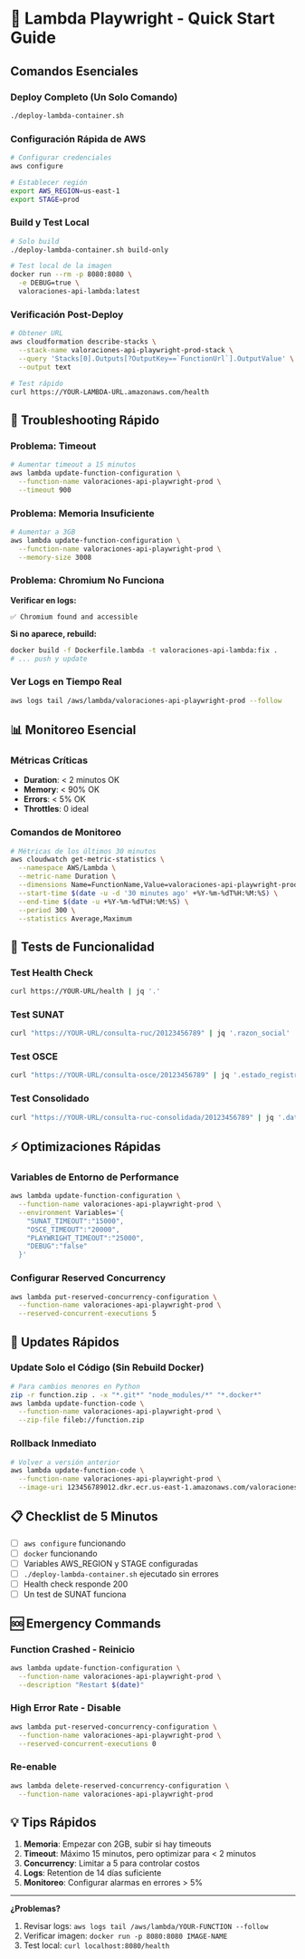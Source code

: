 # 🚀 Lambda Playwright - Quick Start Guide

## Comandos Esenciales

### Deploy Completo (Un Solo Comando)
```bash
./deploy-lambda-container.sh
```

### Configuración Rápida de AWS
```bash
# Configurar credenciales
aws configure

# Establecer región
export AWS_REGION=us-east-1
export STAGE=prod
```

### Build y Test Local
```bash
# Solo build
./deploy-lambda-container.sh build-only

# Test local de la imagen
docker run --rm -p 8080:8080 \
  -e DEBUG=true \
  valoraciones-api-lambda:latest
```

### Verificación Post-Deploy
```bash
# Obtener URL
aws cloudformation describe-stacks \
  --stack-name valoraciones-api-playwright-prod-stack \
  --query 'Stacks[0].Outputs[?OutputKey==`FunctionUrl`].OutputValue' \
  --output text

# Test rápido
curl https://YOUR-LAMBDA-URL.amazonaws.com/health
```

## 🔧 Troubleshooting Rápido

### Problema: Timeout
```bash
# Aumentar timeout a 15 minutos
aws lambda update-function-configuration \
  --function-name valoraciones-api-playwright-prod \
  --timeout 900
```

### Problema: Memoria Insuficiente
```bash
# Aumentar a 3GB
aws lambda update-function-configuration \
  --function-name valoraciones-api-playwright-prod \
  --memory-size 3008
```

### Problema: Chromium No Funciona
**Verificar en logs:**
```
✅ Chromium found and accessible
```

**Si no aparece, rebuild:**
```bash
docker build -f Dockerfile.lambda -t valoraciones-api-lambda:fix .
# ... push y update
```

### Ver Logs en Tiempo Real
```bash
aws logs tail /aws/lambda/valoraciones-api-playwright-prod --follow
```

## 📊 Monitoreo Esencial

### Métricas Críticas
- **Duration**: < 2 minutos OK
- **Memory**: < 90% OK  
- **Errors**: < 5% OK
- **Throttles**: 0 ideal

### Comandos de Monitoreo
```bash
# Métricas de los últimos 30 minutos
aws cloudwatch get-metric-statistics \
  --namespace AWS/Lambda \
  --metric-name Duration \
  --dimensions Name=FunctionName,Value=valoraciones-api-playwright-prod \
  --start-time $(date -u -d '30 minutes ago' +%Y-%m-%dT%H:%M:%S) \
  --end-time $(date -u +%Y-%m-%dT%H:%M:%S) \
  --period 300 \
  --statistics Average,Maximum
```

## 🎯 Tests de Funcionalidad

### Test Health Check
```bash
curl https://YOUR-URL/health | jq '.'
```

### Test SUNAT
```bash
curl "https://YOUR-URL/consulta-ruc/20123456789" | jq '.razon_social'
```

### Test OSCE
```bash
curl "https://YOUR-URL/consulta-osce/20123456789" | jq '.estado_registro'
```

### Test Consolidado
```bash
curl "https://YOUR-URL/consulta-ruc-consolidada/20123456789" | jq '.data.sunat.razon_social'
```

## ⚡ Optimizaciones Rápidas

### Variables de Entorno de Performance
```bash
aws lambda update-function-configuration \
  --function-name valoraciones-api-playwright-prod \
  --environment Variables='{
    "SUNAT_TIMEOUT":"15000",
    "OSCE_TIMEOUT":"20000",
    "PLAYWRIGHT_TIMEOUT":"25000",
    "DEBUG":"false"
  }'
```

### Configurar Reserved Concurrency
```bash
aws lambda put-reserved-concurrency-configuration \
  --function-name valoraciones-api-playwright-prod \
  --reserved-concurrent-executions 5
```

## 🔄 Updates Rápidos

### Update Solo el Código (Sin Rebuild Docker)
```bash
# Para cambios menores en Python
zip -r function.zip . -x "*.git*" "node_modules/*" "*.docker*"
aws lambda update-function-code \
  --function-name valoraciones-api-playwright-prod \
  --zip-file fileb://function.zip
```

### Rollback Inmediato
```bash
# Volver a versión anterior
aws lambda update-function-code \
  --function-name valoraciones-api-playwright-prod \
  --image-uri 123456789012.dkr.ecr.us-east-1.amazonaws.com/valoraciones-api-lambda:previous
```

## 📋 Checklist de 5 Minutos

- [ ] `aws configure` funcionando
- [ ] `docker` funcionando
- [ ] Variables AWS_REGION y STAGE configuradas
- [ ] `./deploy-lambda-container.sh` ejecutado sin errores
- [ ] Health check responde 200
- [ ] Un test de SUNAT funciona

## 🆘 Emergency Commands

### Function Crashed - Reinicio
```bash
aws lambda update-function-configuration \
  --function-name valoraciones-api-playwright-prod \
  --description "Restart $(date)"
```

### High Error Rate - Disable
```bash
aws lambda put-reserved-concurrency-configuration \
  --function-name valoraciones-api-playwright-prod \
  --reserved-concurrent-executions 0
```

### Re-enable
```bash
aws lambda delete-reserved-concurrency-configuration \
  --function-name valoraciones-api-playwright-prod
```

## 💡 Tips Rápidos

1. **Memoria**: Empezar con 2GB, subir si hay timeouts
2. **Timeout**: Máximo 15 minutos, pero optimizar para < 2 minutos
3. **Concurrency**: Limitar a 5 para controlar costos
4. **Logs**: Retention de 14 días suficiente
5. **Monitoreo**: Configurar alarmas en errores > 5%

---

**¿Problemas?** 
1. Revisar logs: `aws logs tail /aws/lambda/YOUR-FUNCTION --follow`
2. Verificar imagen: `docker run -p 8080:8080 IMAGE-NAME`  
3. Test local: `curl localhost:8080/health`
